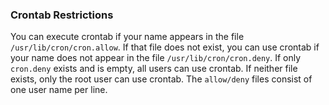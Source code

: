 ### Crontab Restrictions
You can execute crontab if your name appears in the file `/usr/lib/cron/cron.allow`. If that file does not exist, you can use
crontab if your name does not appear in the file `/usr/lib/cron/cron.deny`.
If only `cron.deny` exists and is empty, all users can use crontab. If neither file exists, only the root user can use crontab. The `allow/deny` files consist of one user name per line.
